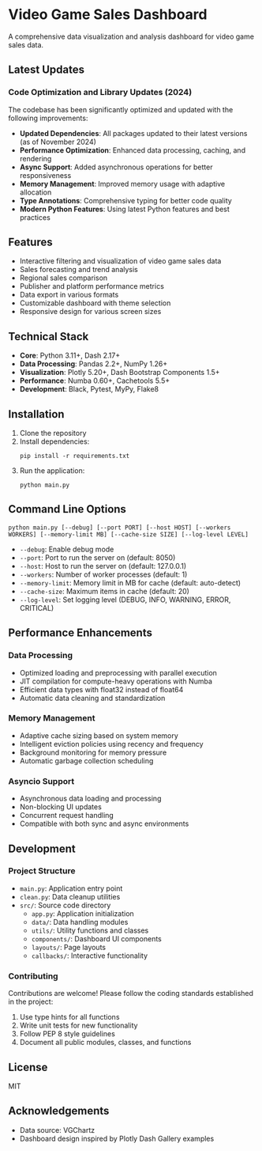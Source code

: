 # Video Game Sales Dashboard

A comprehensive data visualization and analysis dashboard for video game sales data.

## Latest Updates

### Code Optimization and Library Updates (2024)

The codebase has been significantly optimized and updated with the following improvements:

- **Updated Dependencies**: All packages updated to their latest versions (as of November 2024)
- **Performance Optimization**: Enhanced data processing, caching, and rendering
- **Async Support**: Added asynchronous operations for better responsiveness
- **Memory Management**: Improved memory usage with adaptive allocation
- **Type Annotations**: Comprehensive typing for better code quality
- **Modern Python Features**: Using latest Python features and best practices

## Features

- Interactive filtering and visualization of video game sales data
- Sales forecasting and trend analysis
- Regional sales comparison
- Publisher and platform performance metrics
- Data export in various formats
- Customizable dashboard with theme selection
- Responsive design for various screen sizes

## Technical Stack

- **Core**: Python 3.11+, Dash 2.17+
- **Data Processing**: Pandas 2.2+, NumPy 1.26+
- **Visualization**: Plotly 5.20+, Dash Bootstrap Components 1.5+
- **Performance**: Numba 0.60+, Cachetools 5.5+
- **Development**: Black, Pytest, MyPy, Flake8

## Installation

1. Clone the repository
2. Install dependencies:
   ```
   pip install -r requirements.txt
   ```
3. Run the application:
   ```
   python main.py
   ```

## Command Line Options

```
python main.py [--debug] [--port PORT] [--host HOST] [--workers WORKERS] [--memory-limit MB] [--cache-size SIZE] [--log-level LEVEL]
```

- `--debug`: Enable debug mode
- `--port`: Port to run the server on (default: 8050)
- `--host`: Host to run the server on (default: 127.0.0.1)
- `--workers`: Number of worker processes (default: 1)
- `--memory-limit`: Memory limit in MB for cache (default: auto-detect)
- `--cache-size`: Maximum items in cache (default: 20)
- `--log-level`: Set logging level (DEBUG, INFO, WARNING, ERROR, CRITICAL)

## Performance Enhancements

### Data Processing

- Optimized loading and preprocessing with parallel execution
- JIT compilation for compute-heavy operations with Numba
- Efficient data types with float32 instead of float64
- Automatic data cleaning and standardization

### Memory Management

- Adaptive cache sizing based on system memory
- Intelligent eviction policies using recency and frequency
- Background monitoring for memory pressure
- Automatic garbage collection scheduling

### Asyncio Support

- Asynchronous data loading and processing
- Non-blocking UI updates
- Concurrent request handling
- Compatible with both sync and async environments

## Development

### Project Structure

- `main.py`: Application entry point
- `clean.py`: Data cleanup utilities
- `src/`: Source code directory
  - `app.py`: Application initialization
  - `data/`: Data handling modules
  - `utils/`: Utility functions and classes
  - `components/`: Dashboard UI components
  - `layouts/`: Page layouts
  - `callbacks/`: Interactive functionality

### Contributing

Contributions are welcome! Please follow the coding standards established in the project:

1. Use type hints for all functions
2. Write unit tests for new functionality
3. Follow PEP 8 style guidelines
4. Document all public modules, classes, and functions

## License

MIT

## Acknowledgements

- Data source: VGChartz
- Dashboard design inspired by Plotly Dash Gallery examples